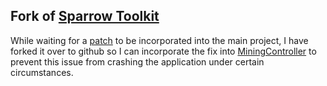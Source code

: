Fork of [Sparrow Toolkit](https://sparrowtoolkit.codeplex.com)
-----

While waiting for a [patch](https://sparrowtoolkit.codeplex.com/workitem/1131) to be incorporated into the main project, I have forked it over to github so I can incorporate the fix into [MiningController](https://github.com/jcw-/MiningController) to prevent this issue from crashing the application under certain circumstances.

